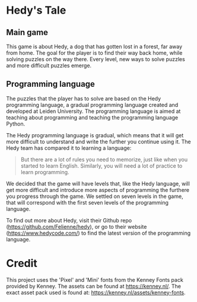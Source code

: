 # Hedy's Tale
## Main game
This game is about Hedy, a dog that has gotten lost in a forest, far away from home. The goal for the player is to find their way back home, while solving puzzles on the way there. Every level, new ways to solve puzzles and more difficult puzzles emerge.

## Programming language
The puzzles that the player has to solve are based on the Hedy programming language, a gradual programming language created and developed at Leiden University. The programming language is aimed at teaching about programming and teaching the programming language Python.

The Hedy programming language is gradual, which means that it will get more difficult to understand and write the further you continue using it. The Hedy team has compared it to learning a language:

> But there are a lot of rules you need to memorize, just like when you started to learn English. Similarly, you will need a lot of practice to learn programming.

We decided that the game will have levels that, like the Hedy language, will get more difficult and introduce more aspects of programming the furthere you progress through the game. We settled on seven levels in the game, that will correspond with the first seven levels of the programming language.

To find out more about Hedy, visit their Github repo (https://github.com/Felienne/hedy), or go to their website (https://www.hedycode.com/) to find the latest version of the programming language.

# Credit
This project uses the 'Pixel' and 'Mini' fonts from the Kenney Fonts pack provided by Kenney. The assets can be found at https://kenney.nl/. The exact asset pack used is found at: https://kenney.nl/assets/kenney-fonts.
